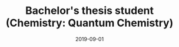 ---
title: "Bachelor's thesis student (Chemistry: Quantum Chemistry)"
collection: experience
permalink: /experience/Seville_BSc
date: 2019-09-01
date2: 2020-09-01
venue: 'Physical Chemistry Department, University of Seville'
---